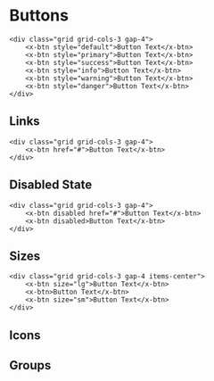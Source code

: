 # Buttons

```blade-component
<div class="grid grid-cols-3 gap-4">
    <x-btn style="default">Button Text</x-btn>
    <x-btn style="primary">Button Text</x-btn>
    <x-btn style="success">Button Text</x-btn>
    <x-btn style="info">Button Text</x-btn>
    <x-btn style="warning">Button Text</x-btn>
    <x-btn style="danger">Button Text</x-btn>
</div>
```

## Links

```blade-component
<div class="grid grid-cols-3 gap-4">
    <x-btn href="#">Button Text</x-btn>
</div>
```

## Disabled State

```blade-component
<div class="grid grid-cols-3 gap-4">
    <x-btn disabled href="#">Button Text</x-btn>
    <x-btn disabled>Button Text</x-btn>
</div>
```

## Sizes

```blade-component
<div class="grid grid-cols-3 gap-4 items-center">
    <x-btn size="lg">Button Text</x-btn>
    <x-btn>Button Text</x-btn>
    <x-btn size="sm">Button Text</x-btn>
</div>
```

## Icons

## Groups
